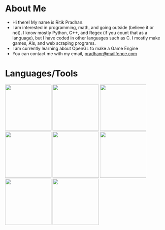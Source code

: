 # About Me
* Hi there! My name is Ritik Pradhan.
* I am interested in programming, math, and going outside (believe it or not). I know mostly Python, C++, and Regex (if you count that as a language), but I have coded in other languages such as C. I mostly make games, AIs, and web scraping programs.
* I am currently learning about OpenGL to make a Game Engine
* You can contact me with my email, pradhanr@mailfence.com

# Languages/Tools
<div>
<img width="150px" src="https://cdn.jsdelivr.net/gh/devicons/devicon@latest/icons/python/python-original.svg" />
<img width="150px" src="https://cdn.jsdelivr.net/gh/devicons/devicon@latest/icons/cplusplus/cplusplus-original.svg" />
<img width="150px" src="https://cdn.jsdelivr.net/gh/devicons/devicon@latest/icons/c/c-original.svg" />
<img width="150px" src="https://cdn.jsdelivr.net/gh/devicons/devicon@latest/icons/linux/linux-original.svg" />
<img width="150px" src="https://cdn.jsdelivr.net/gh/devicons/devicon@latest/icons/pytorch/pytorch-plain-wordmark.svg" />
<img width="150px" src="https://cdn.jsdelivr.net/gh/devicons/devicon@latest/icons/pandas/pandas-original-wordmark.svg" />  
<img width="150px" src="https://cdn.jsdelivr.net/gh/devicons/devicon@latest/icons/flask/flask-original-wordmark.svg" />
<img width="150px" src="https://cdn.jsdelivr.net/gh/devicons/devicon@latest/icons/react/react-original.svg" />
</div>

